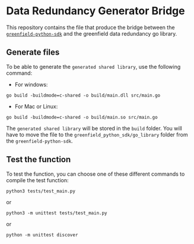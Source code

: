 # Data Redundancy Generator Bridge

This repository contains the file that produce the bridge between the [`greenfield-python-sdk`](https://github.com/BitDJ/greenfield-python-sdk) and the greenfield data redundancy go library.

## Generate files

To be able to generate the `generated shared library`, use the following command:
- For windows:
```
go build -buildmode=c-shared -o build/main.dll src/main.go
```

- For Mac or Linux:
```
go build -buildmode=c-shared -o build/main.so src/main.go
```

The `generated shared library` will be stored in the `build` folder. You will have to move the file to the `greenfield_python_sdk/go_library` folder from the `greenfield-python-sdk`.

## Test the function

To test the function, you can choose one of these different commands to compile the test function:

```
python3 tests/test_main.py
```

or
```
python3 -m unittest tests/test_main.py
```

or
```
python -m unittest discover
```